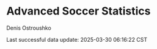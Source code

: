# Advanced Soccer Statistics
Denis Ostroushko

<!-- gfm -->

Last successful data update: 2025-03-30 06:16:22 CST
